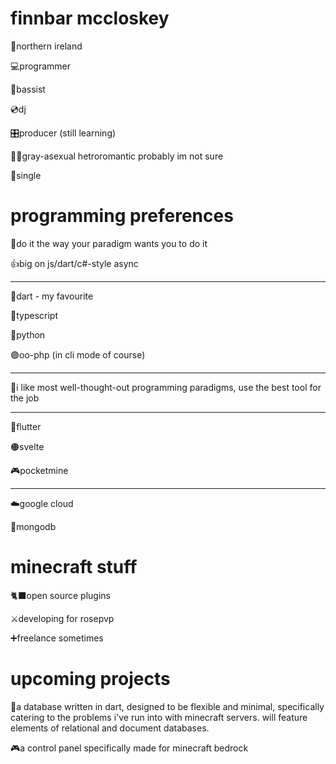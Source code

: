 # finnbar mccloskey
📍northern ireland

💻programmer

🎸bassist

💿dj

🎛️producer (still learning)

🏳️‍🌈gray-asexual hetroromantic probably im not sure

🥰single

# programming preferences

💖do it the way your paradigm wants you to do it

👍big on js/dart/c#-style async

---

🎯dart - my favourite

💪typescript

🔵python

🟣oo-php (in cli mode of course)

---

🙂i like most well-thought-out programming paradigms, use the best tool for the job

---
🦋flutter

🟠svelte

🎮pocketmine

---

☁️google cloud

🍃mongodb
# minecraft stuff
🐈‍⬛open source plugins

⚔️developing for rosepvp

➕freelance sometimes

# upcoming projects
💾a database written in dart, designed to be flexible and minimal, specifically catering to the problems i've run into with minecraft servers. will feature elements of relational and document databases.

🎮a control panel specifically made for minecraft bedrock
